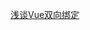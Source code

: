 <a href='https://github.com/bbcrBBCR/Vue/blob/master/%E6%B5%85%E8%B0%88Vue%E5%8F%8C%E5%90%91%E7%BB%91%E5%AE%9A.md'>浅谈Vue双向绑定</a>
